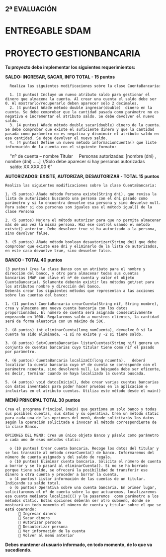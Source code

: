 ## 2ª EVALUACIÓN

# ENTREGABLE SDAM

# PROYECTO GESTIONBANCARIA

**Tu proyecto debe implementar los siguientes requerimientos:**

  **SALDO: INGRESAR, SACAR, INFO TOTAL - 15 puntos**
  
      Realiza las siguientes modificaciones sobre la clase CuentaBancaria:
      
      1. (3 puntos) Incluye un nuevo atributo saldo para gestionar el dinero que almacena la cuenta. Al crear una cuenta el saldo debe ser 0. Al mostrarlo/recuperarlo deben aparecer solo 2 decimales.
      2. (4 puntos) Añade método double ingresar(double)  dinero en la cuenta. Se debe comprobar que la cantidad pasada como parámetro no es negativa e incrementar el atributo saldo. Se debe devolver el nuevo saldo.
      3. (4 puntos) Añade método double sacar(double) dinero de la cuenta. Se debe comprobar que existe el suficiente dinero y que la cantidad pasada como parámetro no es negativa y disminuir el atributo saldo en esa cantidad. Se debe devolver el nuevo saldo.
      4. (4 puntos) Define un nuevo método informacionCuenta() que liste información de la cuenta con el siguiente formato:
      "nº de cuenta – nombre Titular
      Personas autorizadas: [nombre (dni) , nombre (dni) …..]  //Solo debe aparecer si hay personas autorizadas
      saldo: XX.XXX,00 €"
                  
  **AUTORIZADOS: EXISTE, AUTORIZAR, DESAUTORIZAR - TOTAL 15 puntos**
  
    Realiza las siguientes modificaciones sobre la clase CuentaBancaria:
    
    1. (5 puntos) Añade método Persona existe(String dni), que revisa la lista de autorizados buscando una persona con el dni pasado como parámetro y si lo encuentra devuelve esa persona y sino devuelve null. Para saber si dos personas son iguales usa el método igual() de la clase Persona
 
    2. (5 puntos) Mejora el método autorizar para que no permita almacenar más de una vez la misma persona. Haz ese control usando el método existe() anterior. Debe devolver true si ha autorizado a la persona, sino devolver false.
    
    3. (5 puntos) Añade método boolean desautorizar(String dni) que debe comprobar que existe ese dni y eliminarlo de la lista de autorizados, en este caso devuelve true, sino devuelve false.

  **BANCO - TOTAL 40 puntos**

    (3 puntos) Crea la clase Banco con un atributo para el nombre y dirección del banco, y otro para almacenar todas sus cuentas bancarias (MAP con clave el nº de cuenta y valor el objeto CuentaBancaria). Solamente deberán existir los métodos get/set para los atributos nombre y dirección del banco.
    Deberás crear los siguientes métodos que representan a las acciones sobre las cuentas del banco:
    
    1. (11 puntos) CuentaBancaria crearCuenta(String nif, String nombre), crea y almacena una nueva cuenta bancaria con los datos proporcionados. El número de cuenta será asignado consecutivamente empezando en 1000. Regalaremos saldo a nuestros clientes, la cantidad será de forma aleatoria con un máximo de 50€.
    
    2. (8 puntos) int eliminarCuenta(long numCuenta), devuelve 0 si la cuenta ha sido eliminada, -1 si no existe y -2 si tiene saldo.
    
    3. (8 puntos) Set<CuentaBancaria> listarCuentas(String nif) genera un conjunto de cuentas bancarias cuyo titular tiene como nif el pasado por parámetro.
    
    4. (6 puntos) CuentaBancaria localizaCC(long ncuenta),   deberá localizar la cuenta bancaria cuyo nº de cuenta se corresponde con el parámetro ncuenta, sino devolverá null. La búsqueda debe ser eficente, es decir, terminar cuando se haya localizado la cuenta buscada.

    5. (4 puntos) void datosInicio(), debe crear varias cuentas bancarias con datos inventados para poder hacer pruebas en la aplicación e incluirlas en el atributo cuentas. Utiliza este método desde el main()
    
  **MENÚ PRINCIPAL TOTAL 30 puntos**
    
    Crea el programa Principal (main) que gestiona un solo banco y todas sus posibles cuentas, sus datos y su operativa. Crea un método static para cada una de las opciones del menú, donde solicitarás los datos según la operación solicitada e invocar al método correspondiente de la clase Banco.

    OPCIONES DEL MENÚ: Crea un único objeto Banco y pásalo como parámetro a cada uno de esos métodos static:

      o (10 puntos) Crear cuenta bancaria. Recoge los datos del titular y se los transmite al método crearCuenta() de banco. Informaremos del número de cuenta asignado y del saldo de regalo.
      o (10 puntos) Eliminar cuenta bancaria. Solicita el número de cuenta a borrar y se lo pasará al eliminarCuenta(). Si no se ha borrado porque tiene saldo, se ofrecerá la posibilidad de transferir ese dinero a otra cuenta y proceder a borrar la cuenta.
      o (4 puntos) Listar información de las cuentas de un titular. Indicando su saldo total.
      o (6 puntos) Operativa sobre una cuenta bancaria. En primer lugar, solicitaremos el nº de cuenta sobre la que actuaremos, localizaremos esa cuenta mediante localizaCC() y la pasaremos  como parámetro a los métodos static. Estas opciones deberán ser otro submenú, donde se mostrará en todo momento el número de cuenta y titular sobre el que se está operando:
           Ingresar dinero
           Sacar dinero
           Autorizar persona
           Desautorizar persona
           Ver información de la cuenta
           Volver al menú anterior

**Debes mantener al usuario informado, en todo momento, de lo que va sucediendo.**
